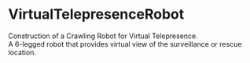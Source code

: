 # VirtualTelepresenceRobot
Construction of a Crawling Robot for Virtual Telepresence.<br />
A 6-legged robot that provides virtual view of the surveillance or rescue location.
